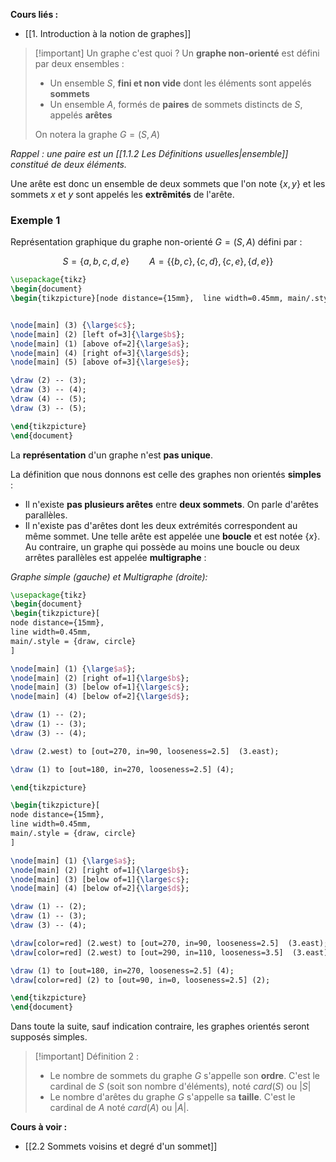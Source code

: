 **Cours liés :**
- [[1. Introduction à la notion de graphes]]

>[!important] Un graphe c'est quoi ?
>Un **graphe non-orienté** est défini par deux ensembles : 
>- Un ensemble $S$, **fini et non vide** dont les éléments sont appelés **sommets**
>- Un ensemble $A$, formés de **paires** de sommets distincts de $S$, appelés **arêtes**
>
> On notera la graphe $G=(S,A)$

*Rappel : une paire est un [[1.1.2 Les Définitions usuelles|ensemble]] constitué de deux éléments.*

Une arête est donc un ensemble de deux sommets que l'on note $\{x,y\}$ et les sommets $x$ et $y$ sont appelés les **extrêmités** de l'arête. 

### Exemple 1

Représentation graphique du graphe non-orienté $G = (S,A)$ défini par : 

$$
S = \{a,b,c,d,e\} \qquad A = \{\{b,c\},\{c,d\},\{c,e\},\{d,e\}\}
$$

```tikz
\usepackage{tikz} 
\begin{document} 
\begin{tikzpicture}[node distance={15mm},  line width=0.45mm, main/.style = {draw, circle}] 


\node[main] (3) {\large$c$}; 
\node[main] (2) [left of=3]{\large$b$}; 
\node[main] (1) [above of=2]{\large$a$}; 
\node[main] (4) [right of=3]{\large$d$}; 
\node[main] (5) [above of=3]{\large$e$}; 

\draw (2) -- (3);
\draw (3) -- (4);
\draw (4) -- (5);
\draw (3) -- (5);

\end{tikzpicture} 
\end{document}
```

La **représentation** d'un graphe n'est **pas unique**.

La définition que nous donnons est celle des graphes non orientés **simples** : 
- Il n'existe **pas plusieurs arêtes** entre **deux sommets**. On parle d'arêtes parallèles.
- Il n'existe pas d'arêtes dont les deux extrémités correspondent au même sommet. Une telle arête est appelée une **boucle** et est notée $\{x\}$.
Au contraire, un graphe qui possède au moins une boucle ou deux arrêtes parallèles est appelée **multigraphe** :

*Graphe simple (gauche) et Multigraphe (droite):*

```tikz
\usepackage{tikz} 
\begin{document} 
\begin{tikzpicture}[
node distance={15mm},  
line width=0.45mm, 
main/.style = {draw, circle}
] 

\node[main] (1) {\large$a$}; 
\node[main] (2) [right of=1]{\large$b$};
\node[main] (3) [below of=1]{\large$c$};
\node[main] (4) [below of=2]{\large$d$};

\draw (1) -- (2);
\draw (1) -- (3);
\draw (3) -- (4);

\draw (2.west) to [out=270, in=90, looseness=2.5]  (3.east);

\draw (1) to [out=180, in=270, looseness=2.5] (4);

\end{tikzpicture}

\begin{tikzpicture}[
node distance={15mm},  
line width=0.45mm, 
main/.style = {draw, circle}
] 

\node[main] (1) {\large$a$}; 
\node[main] (2) [right of=1]{\large$b$};
\node[main] (3) [below of=1]{\large$c$};
\node[main] (4) [below of=2]{\large$d$};

\draw (1) -- (2);
\draw (1) -- (3);
\draw (3) -- (4);

\draw[color=red] (2.west) to [out=270, in=90, looseness=2.5]  (3.east);
\draw[color=red] (2.west) to [out=290, in=110, looseness=3.5]  (3.east);

\draw (1) to [out=180, in=270, looseness=2.5] (4);
\draw[color=red] (2) to [out=90, in=0, looseness=2.5] (2);

\end{tikzpicture} 
\end{document}
```
Dans toute la suite, sauf indication contraire, les graphes orientés seront supposés simples.

>[!important] Définition 2 :
>- Le nombre de sommets du graphe $G$ s'appelle son **ordre**. C'est le cardinal de $S$ (soit son nombre d'éléments), noté $card(S)$ ou $|S|$
>- Le nombre d'arêtes du graphe $G$ s'appelle sa **taille**. C'est le cardinal de $A$ noté $card(A)$ ou $|A|$.

**Cours à voir :**
- [[2.2 Sommets voisins et degré d'un sommet]]